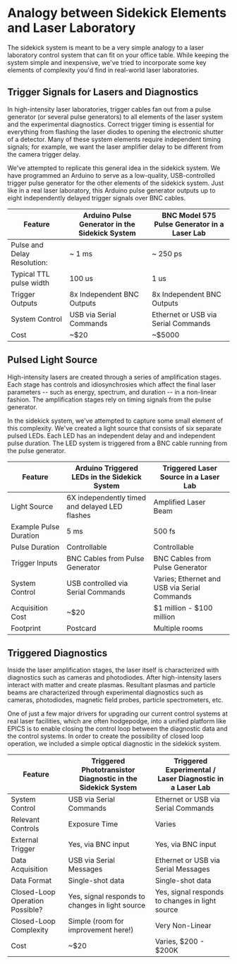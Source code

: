 
# Analogy between Sidekick Elements and Laser Laboratory
The sidekick system is meant to be a very simple analogy to a laser laboratory control system that can fit on your office table. While keeping the system simple and inexpensive, we've tried to incorporate some key elements of complexity you'd find in real-world laser laboratories.

## Trigger Signals for Lasers and Diagnostics

In high-intensity laser laboratories, trigger cables fan out from a pulse generator (or several pulse generators) to all elements of the laser system and the experimental diagnostics. Correct trigger timing is essential for everything from flashing the laser diodes to opening the electronic shutter of a detector. Many of these system elements require independent timing signals; for example, we want the laser amplifier delay to be different from the camera trigger delay.

We've attempted to replicate this general idea in the sidekick system. We have programmed an Arduino to serve as a low-quality, USB-controlled trigger pulse generator for the other elements of the sidekick system. Just like in a real laser laboratory, this Arduino pulse generator outputs up to eight independently delayed trigger signals over BNC cables.

| Feature      | Arduino Pulse Generator in the Sidekick System | BNC Model 575 Pulse Generator in a Laser Lab |
| ----------- | ----------- | ----------- | 
| Pulse and Delay Resolution: | ~ 1 ms | ~ 250 ps |
| Typical TTL pulse width | 100 us | 1 us |
| Trigger Outputs | 8x Independent BNC Outputs | 8x Independent BNC Outputs |
| System Control | USB via Serial Commands | Ethernet or USB via Serial Commands |
| Cost | ~$20 | ~$5000 |

## Pulsed Light Source

High-intensity lasers are created through a series of amplification stages. Each stage has controls and idiosynchrosies which affect the final laser parameters -- such as energy, spectrum, and duration -- in a non-linear fashion. The amplification stages rely on timing signals from the pulse generator.

In the sidekick system, we've attempted to capture some small element of this complexity. We've created a light source that consists of six separate pulsed LEDs. Each LED has an independent delay and and independent pulse duration. The LED system is triggered from a BNC cable running from the pulse generator.

| Feature      | Arduino Triggered LEDs in the Sidekick System | Triggered Laser Source in a Laser Lab |
| ----------- | ----------- | ----------- | 
| Light Source | 6X independently timed and delayed LED flashes | Amplified Laser Beam |
| Example Pulse Duration | 5 ms | 500 fs |
| Pulse Duration | Controllable | Controllable |
| Trigger Inputs | BNC Cables from Pulse Generator | BNC Cables from Pulse Generator |
| System Control | USB controlled via Serial Commands | Varies; Ethernet and USB via Serial Commands |
| Acquisition Cost | ~$20 | $1 million - $100 million |
| Footprint | Postcard | Multiple rooms |

## Triggered Diagnostics
Inside the laser amplification stages, the laser itself is characterized with diagnostics such as cameras and photodiodes. After high-intensity lasers interact with matter and create plasmas. Resultant plasmas and particle beams are characterized through experimental diagnostics such as cameras, photodiodes, magnetic field probes, particle spectrometers, etc.

One of just a few major drivers for upgrading our current control systems at real laser facilities, which are often hodgepodge, into a unified platform like EPICS is to enable closing the control loop between the diagnostic data and the control systems. In order to create the possibility of closed loop operation, we included a simple optical diagnostic in the sidekick system.

| Feature      | Triggered Phototransistor Diagnostic in the Sidekick System | Triggered Experimental / Laser Diagnostic in a Laser Lab |
| ----------- | ----------- | ----------- | 
| System Control | USB via Serial Commands | Ethernet or USB via Serial Commands |
| Relevant Controls | Exposure Time | Varies |
| External Trigger | Yes, via BNC input | Yes, via BNC input |
| Data Acquisition | USB via Serial Messages | Ethernet or USB via Serial Messages |
| Data Format | Single-shot data | Single-shot data |
| Closed-Loop Operation Possible? | Yes, signal responds to changes in light source | Yes, signal responds to changes in light source |
| Closed-Loop Complexity | Simple (room for improvement here!) | Very Non-Linear |
| Cost | ~$20 | Varies, $200 - $200K |
